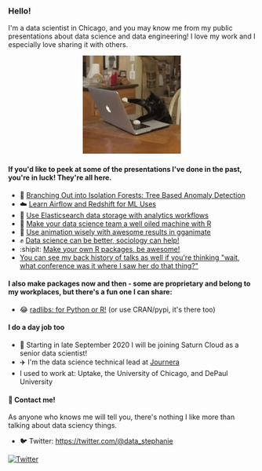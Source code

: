 ### Hello!

I'm a data scientist in Chicago, and you may know me from my public presentations about data science and data engineering! I love my work and I especially love sharing it with others.

<p align="center">
  <img src="https://github.com/skirmer/skirmer.github.io/blob/main/cat1.gif", height=200>
</p>


#### If you'd like to peek at some of the presentations I've done in the past, you're in luck! They're all here.
* :deciduous_tree: [Branching Out into Isolation Forests: Tree Based Anomaly Detection](https://github.com/skirmer/isolation_forests)
* :cloud: [Learn Airflow and Redshift for ML Uses](https://github.com/skirmer/airflow_plus_redshift)
* :twisted_rightwards_arrows: [Use Elasticsearch data storage with analytics workflows](https://github.com/skirmer/elastic_analytics)  
* :rocket: [Make your data science team a well oiled machine with R](https://github.com/skirmer/team_collab)  
* :movie_camera: [Use animation wisely with awesome results in gganimate](https://github.com/skirmer/animating_dataviz)  
* :fist: [Data science can be better, sociology can help!](https://github.com/skirmer/satRdays_chicago_2019)
* :shipit: [Make your own R packages, be awesome!](https://github.com/skirmer/r_packages)  
* [You can see my back history of talks as well if you're thinking "wait, what conference was it where I saw her do that thing?"](https://skirmer.github.io/events.html)

#### I also make packages now and then - some are proprietary and belong to my workplaces, but there's a fun one I can share:
* :joy: [radlibs: for Python or R!](https://github.com/skirmer/radlibs) (or use CRAN/pypi, it's there too)

#### I do a day job too
* :space_invader: Starting in late September 2020 I will be joining Saturn Cloud as a senior data scientist!
* :airplane: I'm the data science technical lead at [Journera](http://journera.com)
* I used to work at: Uptake, the University of Chicago, and DePaul University

#### :microphone: Contact me!

As anyone who knows me will tell you, there's nothing I like more than talking about data sciency things.
* :bird: Twitter: https://twitter.com/@data_stephanie

<a href="https://twitter.com/data_stephanie"><img src="https://img.shields.io/twitter/follow/data_stephanie?label=Twitter&style=social" alt="Twitter"></a>
